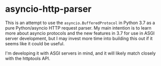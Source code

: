 # asyncio-http-parser

This is an attempt to use the `asyncio.BufferedProtocol` in Python 3.7 as a pure Python/asyncio HTTP request parser. My main intention is to learn more about asyncio protocols and the new features in 3.7 for use in ASGI server development, but I may invest more time into building this out if it seems like it could be useful. 

I'm developing it with ASGI servers in mind, and it will likely match closely with the httptools API.
